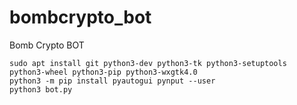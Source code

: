 # bombcrypto_bot
Bomb Crypto BOT

```
sudo apt install git python3-dev python3-tk python3-setuptools python3-wheel python3-pip python3-wxgtk4.0
python3 -m pip install pyautogui pynput --user
python3 bot.py
```
